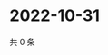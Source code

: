 # 2022-10-31

共 0 条

<!-- BEGIN WEIBO -->
<!-- 最后更新时间 Mon Oct 31 2022 05:15:54 GMT+0800 (China Standard Time) -->

<!-- END WEIBO -->
